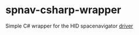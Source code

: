 # spnav-csharp-wrapper

Simple C# wrapper for the HID spacenavigator [driver](https://git.digiserv.ovh/thibaud/spacenav-driver)
